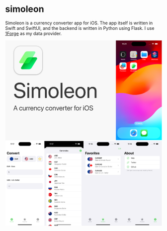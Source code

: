 # simoleon

Simoleon is a currency converter app for iOS. The app itself is written in Swift and SwiftUI, and the backend is written in Python using Flask. I use [1Forge](https://1forge.com/) as my data provider.

![alt text](.github/1.png)
![alt text](.github/2.png)